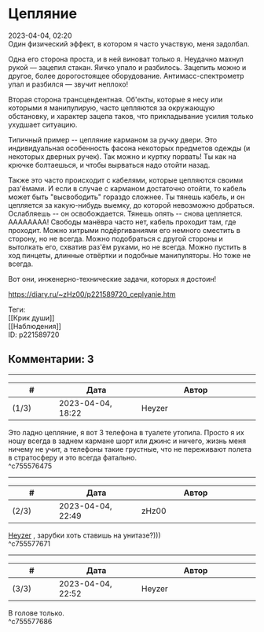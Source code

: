 Цепляние
========

  
2023-04-04, 02:20  
 Один физический эффект, в котором я часто участвую, меня задолбал.   
   
 Одна его сторона проста, и в ней виноват только я. Неудачно махнул рукой — зацепил стакан. Яичко упало и разбилось. Зацепить можно и другое, более дорогостоящее оборудование. Антимасс-спектрометр упал и разбился — звучит неплохо!   
   
 Вторая сторона трансцендентная. Об'екты, которые я несу или которыми я манипулирую, часто цепляются за окружающую обстановку, и характер зацепа таков, что прикладывание усилия только ухудшает ситуацию.   
   
 Типичный пример -- цепляние карманом за ручку двери. Это индивидуальная особенность фасона некоторых предметов одежды (и некоторых дверных ручек). Так можно и куртку порвать! Ты как на крючке болтаешься, и чтобы вырваться надо отойти назад.   
   
 Также это часто происходит с кабелями, которые цепляются своими раз'ёмами. И если в случае с карманом достаточно отойти, то кабель может быть "высвободить" гораздо сложнее. Ты тянешь кабель, и он цепляется за какую-нибудь выемку, до которой невозможно добраться. Ослабляешь -- он освобождается. Тянешь опять -- снова цепляется. АААААААА! Свободы манёвра часто нет, кабель проходит там, где проходит. Можно хитрыми подёргиваниями его немного сместить в сторону, но не всегда. Можно подобраться с другой стороны и вытолкать его, схватив раз'ём руками, но не всегда. Можно пустить в ход пинцеты, длинные отвёртки и подобные манипуляторы. Но тоже не всегда.   
   
 Вот они, инженерно-технические задачи, которых я достоин!   
  
<https://diary.ru/~zHz00/p221589720_ceplyanie.htm>  
  
Теги:  
[[Крик души]]  
[[Наблюдения]]  
ID: p221589720  


Комментарии: 3
--------------

  


---



|         #         |              Дата              |                     Автор                     |           ID           |
| --- | --- | --- | --- |
| (1/3) | 2023-04-04, 18:22 | Heyzer | c755576475 |

  
 Это ладно цепляние, я вот 3 телефона в туалете утопила. Просто я их ношу всегда в заднем кармане шорт или джинс и ничего, жизнь меня ничему не учит, а телефоны такие грустные, что не переживают полета в стратосферу и это всегда фатально.   
 ^c755576475

---



|         #         |              Дата              |                     Автор                     |           ID           |
| --- | --- | --- | --- |
| (2/3) | 2023-04-04, 22:49 | zHz00 | c755577671 |

  
  [Heyzer](https://heyzero.diary.ru "Orca's dreams")  , зарубки хоть ставишь на унитазе?)))   
 ^c755577671

---



|         #         |              Дата              |                     Автор                     |           ID           |
| --- | --- | --- | --- |
| (3/3) | 2023-04-04, 22:52 | Heyzer | c755577686 |

  
 В голове только.   
 ^c755577686